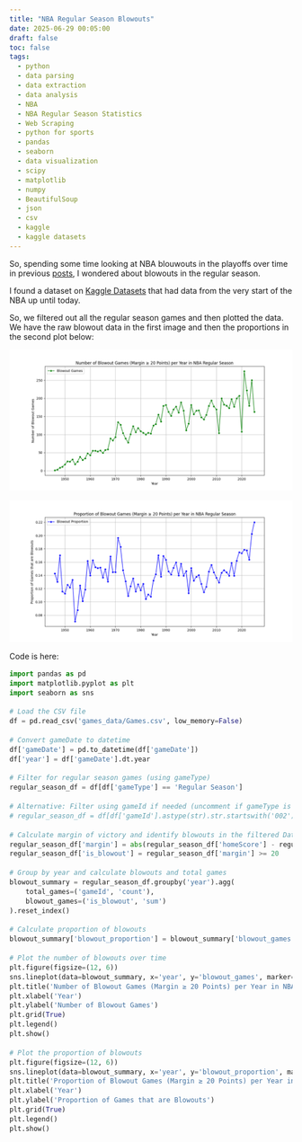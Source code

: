 ```yaml
---
title: "NBA Regular Season Blowouts"
date: 2025-06-29 00:05:00
draft: false
toc: false
tags:
  - python
  - data parsing
  - data extraction
  - data analysis
  - NBA
  - NBA Regular Season Statistics
  - Web Scraping
  - python for sports
  - pandas
  - seaborn
  - data visualization
  - scipy
  - matplotlib
  - numpy
  - BeautifulSoup
  - json
  - csv
  - kaggle
  - kaggle datasets
---
```


So, spending some time looking at NBA blouwouts in the playoffs over time in previous [posts](https://kspicer80.github.io/posts/2025-05-24-nba-playoff-blowouts/x), I wondered about blowouts in the regular season.

I found a dataset on [Kaggle Datasets](https://www.kaggle.com/datasets/eoinamoore/historical-nba-data-and-player-box-scores?select=LeagueSchedule24_25.csv) that had data from the very start of the NBA up until today.

So, we filtered out all the regular season games and then plotted the data. We have the raw blowout data in the first image and then the proportions in the second plot below:

![raw_data](/images/imgforblogposts/post_44/nba_regular_season_blowouts_over_history.png)

![proportions](/images/imgforblogposts/post_44/proportion_of_regular_season_blowouts_over_time.png)

Code is here:

``` python
import pandas as pd
import matplotlib.pyplot as plt
import seaborn as sns

# Load the CSV file
df = pd.read_csv('games_data/Games.csv', low_memory=False)

# Convert gameDate to datetime
df['gameDate'] = pd.to_datetime(df['gameDate'])
df['year'] = df['gameDate'].dt.year

# Filter for regular season games (using gameType)
regular_season_df = df[df['gameType'] == 'Regular Season']

# Alternative: Filter using gameId if needed (uncomment if gameType is unreliable)
# regular_season_df = df[df['gameId'].astype(str).str.startswith('002')]

# Calculate margin of victory and identify blowouts in the filtered DataFrame
regular_season_df['margin'] = abs(regular_season_df['homeScore'] - regular_season_df['awayScore'])
regular_season_df['is_blowout'] = regular_season_df['margin'] >= 20

# Group by year and calculate blowouts and total games
blowout_summary = regular_season_df.groupby('year').agg(
    total_games=('gameId', 'count'),
    blowout_games=('is_blowout', 'sum')
).reset_index()

# Calculate proportion of blowouts
blowout_summary['blowout_proportion'] = blowout_summary['blowout_games'] / blowout_summary['total_games']

# Plot the number of blowouts over time
plt.figure(figsize=(12, 6))
sns.lineplot(data=blowout_summary, x='year', y='blowout_games', marker='o', label='Blowout Games', color="green")
plt.title('Number of Blowout Games (Margin ≥ 20 Points) per Year in NBA Regular Season')
plt.xlabel('Year')
plt.ylabel('Number of Blowout Games')
plt.grid(True)
plt.legend()
plt.show()

# Plot the proportion of blowouts
plt.figure(figsize=(12, 6))
sns.lineplot(data=blowout_summary, x='year', y='blowout_proportion', marker='o', color='blue', label='Blowout Proportion')
plt.title('Proportion of Blowout Games (Margin ≥ 20 Points) per Year in NBA Regular Season')
plt.xlabel('Year')
plt.ylabel('Proportion of Games that are Blowouts')
plt.grid(True)
plt.legend()
plt.show()
```